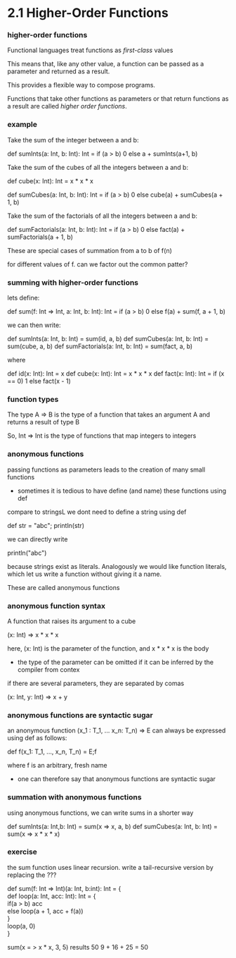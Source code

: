 # 2.1 Higher-Order Functions

### higher-order functions

Functional languages treat functions as *first-class* values

This means that, like any other value, a function can be passed as a parameter and returned as a result.

This provides a flexible way to compose programs.

Functions that take other functions as parameters or that return functions as a result are called *higher order functions*.

### example

Take the sum of the integer between a and b:

def sumInts(a: Int, b: Int): Int = 
  if (a > b) 0 else a + sumInts(a+1, b)
  
Take the sum of the cubes of all the integers between a and b:

def cube(x: Int): Int = x * x * x

def sumCubes(a: Int, b: Int): Int =
  if (a > b) 0 else cube(a) + sumCubes(a + 1, b)
  
Take the sum of the factorials of all the integers between a and b:

def sumFactorials(a: Int, b: Int): Int =
  if (a > b) 0 else fact(a) + sumFactorials(a + 1, b)
  
These are special cases of summation from a to b of f(n)

for different values of f. can we factor out the common patter?

### summing with higher-order functions

lets define: 

def sum(f: Int => Int, a: Int, b: Int): Int =
  if (a > b) 0
  else f(a) + sum(f, a + 1, b)
  
we can then write:

def sumInts(a: Int, b: Int) = sum(id, a, b)
def sumCubes(a: Int, b: Int) = sum(cube, a, b)
def sumFactorials(a: Int, b: Int) = sum(fact, a, b)

where 

def id(x: Int): Int = x
def cube(x: Int): Int = x * x * x
def fact(x: Int): Int = if (x == 0) 1 else fact(x - 1)

### function types

The type A => B is the type of a function that takes an argument A and returns a result of type B

So, Int => Int is the type of functions that map integers to integers

### anonymous functions

passing functions as parameters leads to the creation of many small functions
- sometimes it is tedious to have define (and name) these functions using def

compare to stringsL we dont need to define a string using def

def str = "abc"; println(str)

we can directly write

println("abc")

because strings exist as literals. Analogously we would like function literals, which let us write a function without giving it a name.

These are called anonymous functions

### anonymous function syntax

A function that raises its argument to a cube

(x: Int) => x * x * x

here, (x: Int) is the parameter of the function, and x * x * x is the body

- the type of the parameter can be omitted if it can be inferred by the compiler from contex

if there are several parameters, they are separated by comas

(x: Int, y: Int) => x + y

### anonymous functions are syntactic sugar

an anonymous function (x_1 : T_1, ... x_n: T_n) => E can always be expressed using def as follows:

def f(x_1: T_1, ..., x_n, T_n) = E;f

where f is an arbitrary, fresh name
- one can therefore say that anonymous functions are syntactic sugar

### summation with anonymous functions

using anonymous functions, we can write sums in a shorter way

def sumInts(a: Int,b: Int) = sum(x => x, a, b)
def sumCubes(a: Int, b: Int) = sum(x => x * x * x)

### exercise

the sum function uses linear recursion. write a tail-recursive version by replacing the ???

def sum(f: Int => Int)(a: Int, b:int): Int = {  
  def loop(a: Int, acc: Int): Int = {  
    if(a > b) acc  
    else loop(a + 1, acc + f(a))  
  }  
  loop(a, 0)  
}  

sum(x = > x * x, 3, 5) results 50
9 + 16 + 25 = 50

